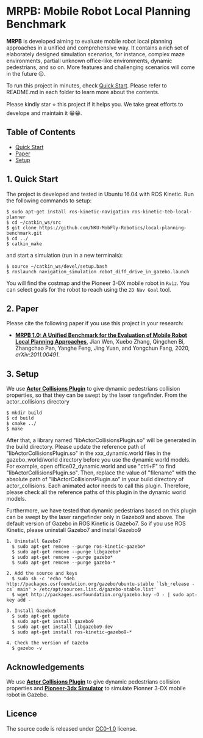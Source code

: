# MRPB: Mobile Robot Local Planning Benchmark

**MRPB** is developed aiming to evaluate mobile robot local planning approaches in a unified and comprehensive way. 
It contains a rich set of elaborately designed simulation scenarios, for instance, complex maze environments, 
partiall unknown office-like environments, dynamic pedestrians, and so on. 
More features and challenging scenarios will come in the future :wink:.

To run this project in minutes, check [Quick Start](#1-Quick-Start). Please refer to README.md in each folder to learn more about the contents.

Please kindly star :star: this project if it helps you. We take great efforts to develope and maintain it :grin::grin:.

## Table of Contents

* [Quick Start](#1-Quick-Start)
* [Paper](#2-Paper)
* [Setup](#3-Setup)

## 1. Quick Start

The project is developed and tested in Ubuntu 16.04 with ROS Kinetic. Run the following commands to setup:

```
$ sudo apt-get install ros-kinetic-navigation ros-kinetic-teb-local-planner
$ cd ~/catkin_ws/src
$ git clone https://github.com/NKU-MobFly-Robotics/local-planning-benchmark.git
$ cd ../
$ catkin_make
```
and start a simulation (run in a new terminals): 
```
$ source ~/catkin_ws/devel/setup.bash
$ roslaunch navigation_simulation robot_diff_drive_in_gazebo.launch
```
You will find the costmap and the Pioneer 3-DX mobile robot in ```Rviz```. You can select goals for the robot to reach using the ```2D Nav Goal``` tool.

## 2. Paper

Please cite the following paper if you use this project in your research: 

- [__MRPB 1.0: A Unified Benchmark for the Evaluation of Mobile Robot Local Planning Approaches__](https://arxiv.org/abs/2011.00491), Jian Wen, Xuebo Zhang,
Qingchen Bi, Zhangchao Pan, Yanghe Feng, Jing Yuan, and Yongchun Fang, 2020, _arXiv:2011.00491_.

## 3. Setup

We use [**Actor Collisions Plugin**](https://github.com/osrf/gazebo/tree/gazebo11/examples/plugins/actor_collisions) to give dynamic pedestrians collision properties, so that they can be swept by the laser rangefinder. From the actor_collisions directory
```
$ mkdir build
$ cd build
$ cmake ../
$ make
```
After that, a library named "libActorCollisionsPlugin.so" will be generated in the build directory. Please update the reference path of "libActorCollisionsPlugin.so" in the xxx_dynamic.world files in the gazebo_world/world directory before you use the dynamic world models. For example, open office02_dynamic.world and use "ctrl+F" to find "libActorCollisionsPlugin.so". Then, replace the value of "filename" with the absolute path of "libActorCollisionsPlugin.so" in your build directory of actor_collisions. Each animated actor needs to call this plugin. Therefore, please check all the reference paths of this plugin in the dynamic world models.

Furthermore, we have tested that dynamic pedestrians based on this plugin can be swept by the laser rangefinder only in Gazebo9 and above. The default version of Gazebo in ROS Kinetic is Gazebo7. So if you use ROS Kinetic, please uninstall Gazebo7 and install Gazebo9
```
1. Uninstall Gazebo7
  $ sudo apt-get remove --purge ros-kinetic-gazebo* 
  $ sudo apt-get remove --purge libgazebo* 
  $ sudo apt-get remove --purge gazebo* 
  $ sudo apt-get remove --purge gazebo-*

2. Add the source and keys 
  $ sudo sh -c 'echo "deb http://packages.osrfoundation.org/gazebo/ubuntu-stable `lsb_release -cs` main" > /etc/apt/sources.list.d/gazebo-stable.list'
  $ wget http://packages.osrfoundation.org/gazebo.key -O - | sudo apt-key add -

3. Install Gazebo9
  $ sudo apt-get update
  $ sudo apt-get install gazebo9
  $ sudo apt-get install libgazebo9-dev
  $ sudo apt-get install ros-kinetic-gazebo9-*

4. Check the version of Gazebo
  $ gazebo -v
```

## Acknowledgements
  We use [**Actor Collisions Plugin**](https://github.com/osrf/gazebo/tree/gazebo11/examples/plugins/actor_collisions) to give dynamic pedestrians collision properties and [**Pioneer-3dx Simulator**](https://github.com/BruceChanJianLe/p3dx) to simulate Pionner 3-DX mobile robot in Gazebo.

## Licence
The source code is released under [CC0-1.0](https://choosealicense.com/licenses/cc0-1.0/) license.